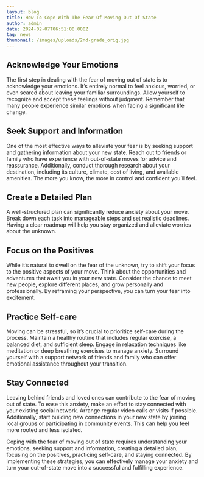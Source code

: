 ```yaml
---
layout: blog
title: How To Cope With The Fear Of Moving Out Of State
author: admin
date: 2024-02-07T06:51:00.000Z
tag: news
thumbnail: /images/uploads/2nd-grade_orig.jpg
---
```

## Acknowledge Your Emotions

The first step in dealing with the fear of moving out of state is to acknowledge your emotions. It’s entirely normal to feel anxious, worried, or even scared about leaving your familiar surroundings. Allow yourself to recognize and accept these feelings without judgment. Remember that many people experience similar emotions when facing a significant life change.

## Seek Support and Information

One of the most effective ways to alleviate your fear is by seeking support and gathering information about your new state. Reach out to friends or family who have experience with out-of-state moves for advice and reassurance. Additionally, conduct thorough research about your destination, including its culture, climate, cost of living, and available amenities. The more you know, the more in control and confident you’ll feel.

## Create a Detailed Plan

A well-structured plan can significantly reduce anxiety about your move. Break down each task into manageable steps and set realistic deadlines. Having a clear roadmap will help you stay organized and alleviate worries about the unknown.

## Focus on the Positives

While it’s natural to dwell on the fear of the unknown, try to shift your focus to the positive aspects of your move. Think about the opportunities and adventures that await you in your new state. Consider the chance to meet new people, explore different places, and grow personally and professionally. By reframing your perspective, you can turn your fear into excitement.

## Practice Self-care

Moving can be stressful, so it’s crucial to prioritize self-care during the process. Maintain a healthy routine that includes regular exercise, a balanced diet, and sufficient sleep. Engage in relaxation techniques like meditation or deep breathing exercises to manage anxiety. Surround yourself with a support network of friends and family who can offer emotional assistance throughout your transition.

## Stay Connected

Leaving behind friends and loved ones can contribute to the fear of moving out of state. To ease this anxiety, make an effort to stay connected with your existing social network. Arrange regular video calls or visits if possible. Additionally, start building new connections in your new state by joining local groups or participating in community events. This can help you feel more rooted and less isolated.

Coping with the fear of moving out of state requires understanding your emotions, seeking support and information, creating a detailed plan, focusing on the positives, practicing self-care, and staying connected. By implementing these strategies, you can effectively manage your anxiety and turn your out-of-state move into a successful and fulfilling experience.
